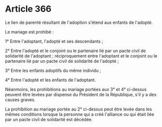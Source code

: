 # Article 366

<p>Le lien de parenté résultant de l'adoption s'étend aux enfants de l'adopté.</p><p>Le mariage est prohibé :</p><p>1° Entre l'adoptant, l'adopté et ses descendants ;</p><p>2° Entre l'adopté et le conjoint ou le partenaire lié par un pacte civil de solidarité de l'adoptant ; réciproquement entre l'adoptant et le conjoint ou le partenaire lié par un pacte civil de solidarité de l'adopté ;</p><p>3° Entre les enfants adoptifs du même individu ;</p><p>4° Entre l'adopté et les enfants de l'adoptant.</p><p>Néanmoins, les prohibitions au mariage portées aux 3° et 4° ci-dessus peuvent être levées par dispense du Président de la République, s'il y a des causes graves.</p><p>La prohibition au mariage portée au 2° ci-dessus peut être levée dans les mêmes conditions lorsque la personne qui a créé l'alliance ou qui était liée par un pacte civil de solidarité est décédée.</p>